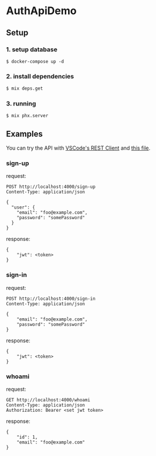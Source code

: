 # AuthApiDemo

## Setup

### 1. setup database
```
$ docker-compose up -d
```

### 2. install dependencies

```sh
$ mix deps.get
```

### 3. running

```
$ mix phx.server
```

## Examples

You can try the API with [VSCode's REST Client](https://marketplace.visualstudio.com/items?itemName=humao.rest-client) and [this file](https://github.com/koga1020/auth_api_demo/blob/master/requests/example.http).

### sign-up

request:
```
POST http://localhost:4000/sign-up
Content-Type: application/json

{
  "user": {
    "email": "foo@example.com",
    "password": "somePassword"
  }
}
```

response:
```
{
    "jwt": <token>
}
```

### sign-in

request:
```
POST http://localhost:4000/sign-in
Content-Type: application/json

{
    "email": "foo@example.com",
    "password": "somePassword"
}
```

response:
```
{
    "jwt": <token>
}
```

### whoami

request:
```
GET http://localhost:4000/whoami
Content-Type: application/json
Authorization: Bearer <set jwt token>
```

response:
```
{
    "id": 1,
    "email": "foo@example.com"
}
```


